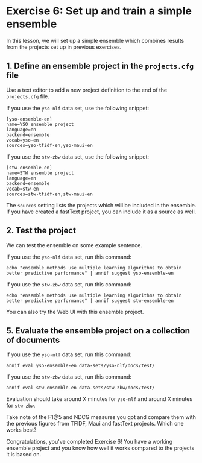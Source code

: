 # Exercise 6: Set up and train a simple ensemble

In this lesson, we will set up a simple ensemble which combines results from
the projects set up in previous exercises.

## 1. Define an ensemble project in the `projects.cfg` file

Use a text editor to add a new project definition to the end of the
`projects.cfg` file.

If you use the `yso-nlf` data set, use the following snippet:

    [yso-ensemble-en]
    name=YSO ensemble project
    language=en
    backend=ensemble
    vocab=yso-en
    sources=yso-tfidf-en,yso-maui-en

If you use the `stw-zbw` data set, use the following snippet:

    [stw-ensemble-en]
    name=STW ensemble project
    language=en
    backend=ensemble
    vocab=stw-en
    sources=stw-tfidf-en,stw-maui-en

The `sources` setting lists the projects which will be included in the
ensemble. If you have created a fastText project, you can include it as a
source as well.

## 2. Test the project

We can test the ensemble on some example sentence.

If you use the `yso-nlf` data set, run this command:

    echo "ensemble methods use multiple learning algorithms to obtain better predictive performance" | annif suggest yso-ensemble-en

If you use the `stw-zbw` data set, run this command:

    echo "ensemble methods use multiple learning algorithms to obtain better predictive performance" | annif suggest stw-ensemble-en

You can also try the Web UI with this ensemble project.

## 5. Evaluate the ensemble project on a collection of documents

If you use the `yso-nlf` data set, run this command:

    annif eval yso-ensemble-en data-sets/yso-nlf/docs/test/

If you use the `stw-zbw` data set, run this command:

    annif eval stw-ensemble-en data-sets/stw-zbw/docs/test/

Evaluation should take around X minutes for `yso-nlf` and around X minutes
for `stw-zbw`.

Take note of the F1@5 and NDCG measures you got and compare them with the
previous figures from TFIDF, Maui and fastText projects. Which one works best?

Congratulations, you've completed Exercise 6! You have a working ensemble
project and you know how well it works compared to the projects it is based on.
